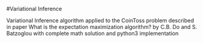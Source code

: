 #Variational Inference

Variational Inference algorithm applied to the CoinToss problem described in paper 
What is the expectation maximization algorithm? by C.B. Do and S. Batzoglou
with complete math solution and python3 implementation
